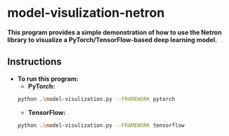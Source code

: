 # model-visulization-netron
**This program provides a simple demonstration of how to use the Netron library to visualize a PyTorch/TensorFlow-based deep learning model.**

## **Instructions**

* **To run this program:**
  * **PyTorch:** 
   ```sh
   python .\model-visulization.py --FRAMEWORK pytorch
   ```
  * **TensorFlow:**
   ```sh
   python .\model-visulization.py --FRAMEWORK tensorflow
   ```
